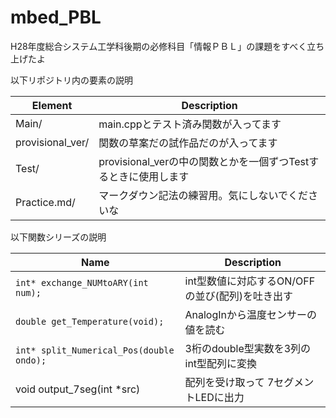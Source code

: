 # mbed_PBL

H28年度総合システム工学科後期の必修科目「情報ＰＢＬ」の課題をすべく立ち上げたよ

以下リポジトリ内の要素の説明 

Element | Description  
--- | ---  
Main/ | main.cppとテスト済み関数が入ってます  
provisional_ver/ | 関数の草案だの試作品だのが入ってます  
Test/ | provisional_verの中の関数とかを一個ずつTestするときに使用します  
Practice.md/ | マークダウン記法の練習用。気にしないでくださいな  

以下関数シリーズの説明  

Name | Description  
--- | ---  
`int* exchange_NUMtoARY(int num);` | int型数値に対応するON/OFFの並び(配列)を吐き出す  
`double get_Temperature(void);` | AnalogInから温度センサーの値を読む  
`int* split_Numerical_Pos(double ondo);` | 3桁のdouble型実数を3列のint型配列に変換  
void output_7seg(int *src) | 配列を受け取って 7セグメントLEDに出力  